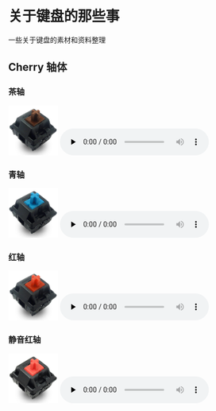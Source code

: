 # 关于键盘的那些事

一些关于键盘的素材和资料整理

## Cherry 轴体

### 茶轴

<img src="https://github.com/sxgic/keyboards/raw/master/Cherry-Mx-1-%E8%8C%B6%E8%BD%B4.jpg" width="100" height="100" align=center/>

<audio id="audio" controls="" preload="none">
      <source id="mp3" src="https://github.com/sxgic/keyboards/raw/master/Cherry-Mx-1-%E8%8C%B6%E8%BD%B4%E5%A3%B0%E9%9F%B3.wav">
      Cherry MX 茶轴 声音
</audio>

### 青轴

<img src="https://github.com/sxgic/keyboards/raw/master/Cherry-Mx-2-%E9%9D%92%E8%BD%B4.jpg" width="100" height="100" align=center/>

<audio id="audio" controls="" preload="none">
      <source id="mp3" src="https://github.com/sxgic/keyboards/raw/master/Cherry-Mx-2-%E9%9D%92%E8%BD%B4%E5%A3%B0%E9%9F%B3.wav">
      Cherry MX 青轴 声音
</audio>

### 红轴

<img src="https://github.com/sxgic/keyboards/raw/master/Cherry-Mx-3-%E7%BA%A2%E8%BD%B4.jpg" width="100" height="100" align=center/>

<audio id="audio" controls="" preload="none">
      <source id="mp3" src="https://github.com/sxgic/keyboards/raw/master/Cherry-Mx-3-%E7%BA%A2%E8%BD%B4%E5%A3%B0%E9%9F%B3.wav">
      Cherry MX 红轴 声音
</audio>

### 静音红轴

<img src="https://github.com/sxgic/keyboards/raw/master/Cherry-Mx-4-%E9%9D%99%E9%9F%B3%E7%BA%A2%E8%BD%B4.jpg" width="100" height="100" align=center/>

<audio id="audio" controls="" preload="none">
      <source id="mp3" src="https://github.com/sxgic/keyboards/raw/master/Cherry-Mx-4-%E9%9D%99%E9%9F%B3%E7%BA%A2%E8%BD%B4%E5%A3%B0%E9%9F%B3.wav">
      Cherry MX 静音红轴 声音
</audio>
